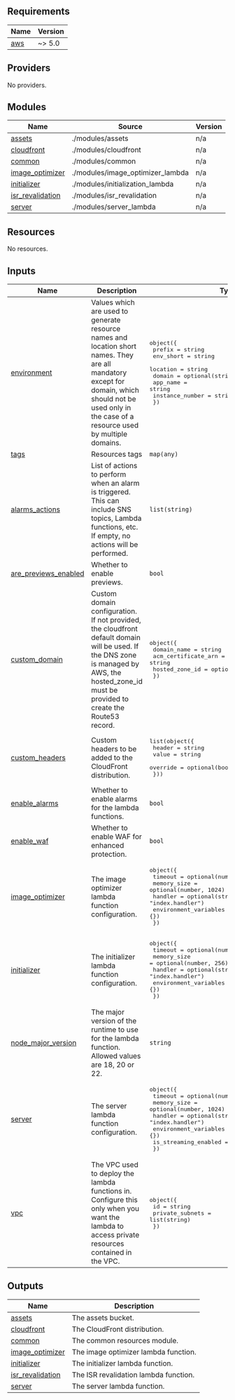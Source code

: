 ## Requirements

| Name | Version |
|------|---------|
| <a name="requirement_aws"></a> [aws](#requirement\_aws) | ~> 5.0 |

## Providers

No providers.

## Modules

| Name | Source | Version |
|------|--------|---------|
| <a name="module_assets"></a> [assets](#module\_assets) | ./modules/assets | n/a |
| <a name="module_cloudfront"></a> [cloudfront](#module\_cloudfront) | ./modules/cloudfront | n/a |
| <a name="module_common"></a> [common](#module\_common) | ./modules/common | n/a |
| <a name="module_image_optimizer"></a> [image\_optimizer](#module\_image\_optimizer) | ./modules/image_optimizer_lambda | n/a |
| <a name="module_initializer"></a> [initializer](#module\_initializer) | ./modules/initialization_lambda | n/a |
| <a name="module_isr_revalidation"></a> [isr\_revalidation](#module\_isr\_revalidation) | ./modules/isr_revalidation | n/a |
| <a name="module_server"></a> [server](#module\_server) | ./modules/server_lambda | n/a |

## Resources

No resources.

## Inputs

| Name | Description | Type | Default | Required |
|------|-------------|------|---------|:--------:|
| <a name="input_environment"></a> [environment](#input\_environment) | Values which are used to generate resource names and location short names. They are all mandatory except for domain, which should not be used only in the case of a resource used by multiple domains. | <pre>object({<br/>    prefix          = string<br/>    env_short       = string<br/>    location        = string<br/>    domain          = optional(string)<br/>    app_name        = string<br/>    instance_number = string<br/>  })</pre> | n/a | yes |
| <a name="input_tags"></a> [tags](#input\_tags) | Resources tags | `map(any)` | n/a | yes |
| <a name="input_alarms_actions"></a> [alarms\_actions](#input\_alarms\_actions) | List of actions to perform when an alarm is triggered. This can include SNS topics, Lambda functions, etc. If empty, no actions will be performed. | `list(string)` | `[]` | no |
| <a name="input_are_previews_enabled"></a> [are\_previews\_enabled](#input\_are\_previews\_enabled) | Whether to enable previews. | `bool` | `false` | no |
| <a name="input_custom_domain"></a> [custom\_domain](#input\_custom\_domain) | Custom domain configuration. If not provided, the cloudfront default domain will be used. If the DNS zone is managed by AWS, the hosted\_zone\_id must be provided to create the Route53 record. | <pre>object({<br/>    domain_name         = string<br/>    acm_certificate_arn = string<br/>    hosted_zone_id      = optional(string, null)<br/>  })</pre> | `null` | no |
| <a name="input_custom_headers"></a> [custom\_headers](#input\_custom\_headers) | Custom headers to be added to the CloudFront distribution. | <pre>list(object({<br/>    header   = string<br/>    value    = string<br/>    override = optional(bool)<br/>  }))</pre> | `[]` | no |
| <a name="input_enable_alarms"></a> [enable\_alarms](#input\_enable\_alarms) | Whether to enable alarms for the lambda functions. | `bool` | `false` | no |
| <a name="input_enable_waf"></a> [enable\_waf](#input\_enable\_waf) | Whether to enable WAF for enhanced protection. | `bool` | `false` | no |
| <a name="input_image_optimizer"></a> [image\_optimizer](#input\_image\_optimizer) | The image optimizer lambda function configuration. | <pre>object({<br/>    timeout               = optional(number, 30)<br/>    memory_size           = optional(number, 1024)<br/>    handler               = optional(string, "index.handler")<br/>    environment_variables = optional(map(string), {})<br/>  })</pre> | <pre>{<br/>  "environment_variables": {},<br/>  "handler": "index.handler",<br/>  "memory_size": 1024,<br/>  "timeout": 30<br/>}</pre> | no |
| <a name="input_initializer"></a> [initializer](#input\_initializer) | The initializer lambda function configuration. | <pre>object({<br/>    timeout               = optional(number, 900)<br/>    memory_size           = optional(number, 256)<br/>    handler               = optional(string, "index.handler")<br/>    environment_variables = optional(map(string), {})<br/>  })</pre> | <pre>{<br/>  "environment_variables": {},<br/>  "handler": "index.handler",<br/>  "memory_size": 256,<br/>  "timeout": 900<br/>}</pre> | no |
| <a name="input_node_major_version"></a> [node\_major\_version](#input\_node\_major\_version) | The major version of the runtime to use for the lambda function. Allowed values are 18, 20 or 22. | `string` | `"20"` | no |
| <a name="input_server"></a> [server](#input\_server) | The server lambda function configuration. | <pre>object({<br/>    timeout               = optional(number, 30)<br/>    memory_size           = optional(number, 1024)<br/>    handler               = optional(string, "index.handler")<br/>    environment_variables = optional(map(string), {})<br/>    is_streaming_enabled  = optional(bool, false)<br/>  })</pre> | <pre>{<br/>  "environment_variables": {},<br/>  "handler": "index.handler",<br/>  "is_streaming_enabled": false,<br/>  "memory_size": 1024,<br/>  "timeout": 30<br/>}</pre> | no |
| <a name="input_vpc"></a> [vpc](#input\_vpc) | The VPC used to deploy the lambda functions in. Configure this only when you want the lambda to access private resources contained in the VPC. | <pre>object({<br/>    id              = string<br/>    private_subnets = list(string)<br/>  })</pre> | `null` | no |

## Outputs

| Name | Description |
|------|-------------|
| <a name="output_assets"></a> [assets](#output\_assets) | The assets bucket. |
| <a name="output_cloudfront"></a> [cloudfront](#output\_cloudfront) | The CloudFront distribution. |
| <a name="output_common"></a> [common](#output\_common) | The common resources module. |
| <a name="output_image_optimizer"></a> [image\_optimizer](#output\_image\_optimizer) | The image optimizer lambda function. |
| <a name="output_initializer"></a> [initializer](#output\_initializer) | The initializer lambda function. |
| <a name="output_isr_revalidation"></a> [isr\_revalidation](#output\_isr\_revalidation) | The ISR revalidation lambda function. |
| <a name="output_server"></a> [server](#output\_server) | The server lambda function. |
